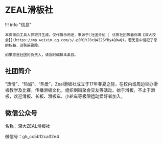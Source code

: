 # ZEAL滑板社

!!! info "信息"

    本页面由工具人抓取并生成，仅作展示用途，来源于[社团介绍 | 优质社团等着你噢【深大校会】](https://mp.weixin.qq.com/s/-p0R1YJ8cQA22SfBy4Q0wQ)。若无意中侵犯了您的权益，请联系删除。
    
    如果您是社团的负责人，请及时编辑本条目。

## 社团简介
“热情”、“热诚”、“热爱”，Zeal滑板社成立于17年春夏之际，在校内或周边举办滑板教学及比赛，传播滑板文化，组织刷街聚会交友等活动。始于滑板，不止于滑板，欢迎滑板、长板、滑板车、小轮车等极限运动爱好者加入。

## 微信公众号
名称：深大ZEAL滑板社

微信号：gh_cc5b12ca02e4
